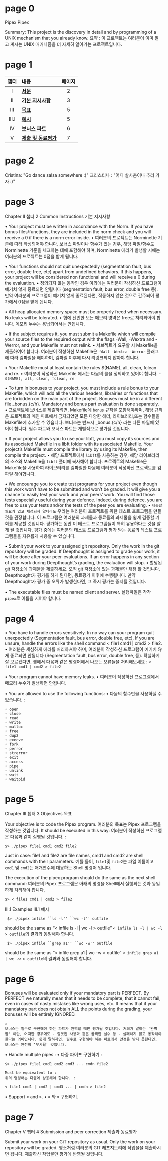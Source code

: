 # page 0

Pipex
Pipex

Summary: This project is the discovery in detail and by programming of a UNIX mechanism that you already know.
요약 : 이 프로젝트는 여러분이 이미 알고 계시는 UNIX 매커니즘을 더 자세히 알아가는 프로젝트입니다.

# page 1

| 챕터  | 내용                     | 페이지 |
| :---: | :----------------------- | :----: |
|   I   | [**서문**]()             |   2    |
|  II   | [**기본 지시사항**]()    |   3    |
|  III  | [**목표**]()             |   5    |
| III.I | [**예시**]()             |   5    |
|  IV   | [**보너스 파트**]()      |   6    |
|   V   | [**제출 및 동료평가**]() |   7    |

# page 2

Cristina: "Go dance salsa somewhere :)"
크리스티나 : "어디 살사춤이나 추러 가자 :)"

# page 3

Chapter II
챕터 2
Common Instructions
기본 지시사항

• Your project must be written in accordance with the Norm. If you have bonus files/functions, they are included in the norm check and you will receive a 0 if there is a norm error inside.
• 여러분의 프로젝트는 Norminette 기준에 따라 작성되어야 합니다. 보너스 파일이나 함수가 있는 경우, 해당 파일/함수도 Norminette 기준을 체크하는 데에 포함해야 하며, Norminette 에러가 발생할 시에는 여러분의 프로젝트는 0점을 받게 됩니다.

• Your functions should not quit unexpectedly (segmentation fault, bus error, double free, etc) apart from undefined behaviors. If this happens, your project will be considered non functional and will receive a 0 during the evaluation.
• 정의되지 않는 동작인 경우 이외에는 여러분이 작성하신 프로그램이 예기치 않게 종료되면 안됩니다 (segmentation fault, bus error, double free 등). 만약 여러분의 프로그램이 예기치 않게 종료된다면, 작동하지 않은 것으로 간주되어 평가에서 0점을 받게 됩니다.

• All heap allocated memory space must be properly freed when necessary. No leaks will be tolerated.
• 힙에 선언한 모든 메모리 영역은 free로 처리되어야 합니다. 메모리 누수는 용납되어서는 안됩니다.

• If the subject requires it, you must submit a Makefile which will compile your source files to the required output with the flags -Wall, -Wextra and -Werror, and your Makefile must not relink.
• 서브젝트가 요구할 시 Makefile을 제출하여야 합니다. 여러분이 작성하신 Makefile은 `-Wall -Wextra -Werror` 플래그에 따라 컴파일을 해야하며, 컴파일 이후에 다시 리링크되지 않아야 합니다.

• Your Makefile must at least contain the rules \$(NAME), all, clean, fclean and re.
• 여러분이 작성하신 Makefile 에서는 다음의 룰을 정의하고 있어야 합니다. - `$(NAME), all, clean, fclean, re`

• To turn in bonuses to your project, you must include a rule bonus to your Makefile, which will add all the various headers, librairies or functions that are forbidden on the main part of the project. Bonuses must be in a different file \_bonus.{c/h}. Mandatory and bonus part evaluation is done separately.
• 프로젝트에 보너스를 제출하려면, Makefile에 `bonus` 규칙을 포함해야하며, 해당 규칙은 프로젝트의 메인 파트에서 금지되었던 모든 다양한 헤더, 라이브러리,또는 함수들을 Makefile에 추가할 수 있습니다. 보너스는 반드시 \_bonus.{c/h} 라는 다른 파일에 있어야 합니다. 필수 파트와 보너스 파트는 개별적으로 평가될 것입니다.

• If your project allows you to use your libft, you must copy its sources and its associated Makefile in a libft folder with its associated Makefile. Your project’s Makefile must compile the library by using its Makefile, then compile the project.
• 해당 프로젝트에서 `libft`를 사용하는 경우, 해당 라이브러리의 소스와 Makefile을 `libft` 폴더에 복사해야 합니다. 프로젝트의 Makefile은 Makefile을 사용하여 라이브러리를 컴파일한 다음에 여러분이 작성하신 프로젝트를 컴파일 해야합니다.

• We encourage you to create test programs for your project even though this work won’t have to be submitted and won’t be graded. It will give you a chance to easily test your work and your peers’ work. You will find those tests especially useful during your defence. Indeed, during defence, you are free to use your tests and/or the tests of the peer you are evaluating.
• `제출할 필요가 없고 채점되지 않더라도` 우리는 여러분이 프로젝트를 위한 테스트 프로그램을 만들 것을 권장합니다. 이 프로그램은 여러분의 과제물과 동료들의 과제물을 쉽게 검증할 기회를 제공할 것입니다. 평가하는 동안 이 테스트 프로그램들이 특히 유용하다는 것을 알게 될 것입니다. 평가 중에는 여러분의 테스트 프로그램과 평가 받는 동료의 테스트 프로그램들을 자유롭게 사용할 수 있습니다.

• Submit your work to your assigned git repository. Only the work in the git repository will be graded. If Deepthought is assigned to grade your work, it will be done after your peer-evaluations. If an error happens in any section of your work during Deepthought’s grading, the evaluation will stop.
• 할당된 git 저장소에 과제물을 제출하세요. 오직 git 저장소에 있는 과제물만 채점 할 것입니다. Deepthought가 평가를 하게 된다면, 동료평가 이후에 수행됩니다. 만약 Deepthought가 평가 중 오류가 발생한다면, 그 즉시 평가는 중지될 것입니다.

• The executable files must be named client and server.
실행파일은 각각 `pipex`로 이름을 지어야 합니다.

# page 4

• You have to handle errors sensitively. In no way can your program quit unexpectedly (Segmentation fault, bus error, double free, etc). If you are unsure, handle the errors like the shell command < file1 cmd1 | cmd2 > file2.
• 여러분은 세심하게 에러를 처리하셔야 하며, 여러분이 작성하신 프로그램이 예기치 않게 종료되면 안됩니다 (Segmentation fault, bus error, double free, 등). 확실하게 잘 모르겠다면, 쉘에서 다음과 같은 명령어에서 나오는 오류들을 처리해보세요 : `< file1 cmd1 | cmd2 > file2`

• Your program cannot have memory leaks.
• 여러분이 작성하신 프로그램에서 메모리 누수가 발생하면 안됩니다.

• You are allowed to use the following functions:
• 다음의 함수만을 사용하실 수 있습니다. :

    ◦ open
    ◦ close
    ◦ read
    ◦ write
    ◦ malloc
    ◦ free
    ◦ dup2
    ◦ execve
    ◦ fork
    ◦ perror
    ◦ strerror
    ◦ exit
    ◦ access
    ◦ pipe
    ◦ unlink
    ◦ wait
    ◦ waitpid

# page 5

Chapter III
챕터 3
Objectives
목표

Your objective is to code the Pipex program.
여러분의 목표는 Pipex 프로그램을 작성하는 것입니다.
It should be executed in this way:
여러분이 작성하신 프로그램은 다음과 같이 실행될 것입니다. :

    $> ./pipex file1 cmd1 cmd2 file2

Just in case: file1 and file2 are file names, cmd1 and cmd2 are shell commands with their parameters.
예를 들어, `file1`및 `file2`는 파일 이름이고 `cmd1` 및 `cmd2`는 매개변수에 대응하는 Shell 명령어 입니다.

The execution of the pipex program should do the same as the next shell command:
여러분의 Pipex 프로그램은 아래의 명령을 Shell에서 실행되는 것과 동일하게 처리해야 합니다.

    $> < file1 cmd1 | cmd2 > file2

III.1 Examples
III.1 예시

     $> ./pipex infile ``ls -l'' ``wc -l'' outfile

should be the same as “< infile ls -l | wc -l > outfile”
`< infile ls -l | wc -l > outfile`의 결과와 동일해야 합니다.

     $> ./pipex infile ``grep a1'' ``wc -w'' outfile

should be the same as “< infile grep a1 | wc -w > outfile”
`< infile grep a1 | wc -w > outfile`의 결과와 동일해야 합니다.

# page 6

Bonuses will be evaluated only if your mandatory part is PERFECT.
By PERFECT we naturally mean that it needs to be complete, that it
cannot fail, even in cases of nasty mistakes like wrong uses, etc.
It means that if your mandatory part does not obtain ALL the points
during the grading, your bonuses will be entirely IGNORED.

```
⚠️
보너스는 필수로 구현해야 하는 파트가 완벽할 때만 평가될 것입니다. 저희가 말하는 '완벽함' 이란, 어떠한 경우에도 - 잘못된 사용과 같은 끔찍한 실수 등 - 실패하지 않고 동작해야 한다는 의미입니다. 쉽게 말하자면, 필수로 구현해야 하는 파트에서 만점을 받지 못한다면, 보너스는 완전히 '무시될' 것입니다.
```

• Handle multiple pipes :
• 다중 파이프 구현하기 :

    $> ./pipex file1 cmd1 cmd2 cmd3 ... cmdn file2

    Must be equivalent to :
    위의 명령어는 다음에 상응해야 합니다. :

    < file1 cmd1 | cmd2 | cmd3 ... | cmdn > file2

• Support « and ».
• « 와 » 구현하기.

# page 7

Chapter V
챕터 4
Submission and peer correction
제출과 동료평가

Submit your work on your GiT repository as usual. Only the work on your repository will be graded.
평소처럼 여러분의 GIT 레포지토리에 작업물을 제출하시면 됩니다. 제출하신 작업물만 평가에 반영될 것입니다.
